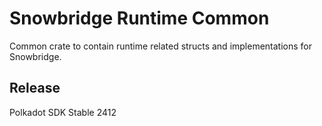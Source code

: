 # Snowbridge Runtime Common

Common crate to contain runtime related structs and implementations for Snowbridge.


## Release

Polkadot SDK Stable 2412
